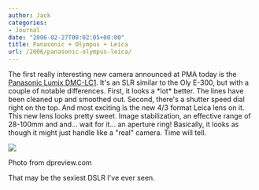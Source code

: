 ```yaml
---
author: Jack
categories:
- Journal
date: "2006-02-27T00:02:05+00:00"
title: Panasonic + Olympus + Leica
url: /2006/panasonic-olympus-leica/
---
```


The first really interesting new camera announced at PMA today is the [Panasonic Lumix DMC-LC1][lumix]. It's an SLR similar to the Oly E-300, but with a couple of notable differences. First, it looks a \*lot\* better. The lines have been cleaned up and smoothed out. Second, there's a shutter speed dial right on the top. And most exciting is the new 4/3 format Leica lens on it. This new lens looks pretty sweet. Image stabilization, an effective range of 28-100mm and and&#8230; wait for it&#8230; an aperture ring! Basically, it looks as though it might just handle like a "real" camera. Time will tell. 


![][1] 

<div>
  Photo from dpreview.com
</div>

That may be the sexiest DSLR I've ever seen. 

[lumix]: <http://panasonic.co.jp/pavc/global/lumix/>

 [1]: /files/dmcl1.jpg